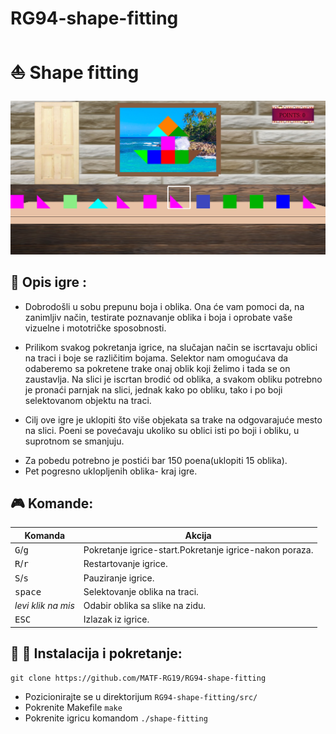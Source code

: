 # RG94-shape-fitting

# :boat: Shape fitting

![Trenutni izgled igre](Screenshots/week6.png)

## :memo: Opis igre :

* Dobrodošli u sobu prepunu boja i oblika. Ona će vam pomoci da, na zanimljiv način, testirate poznavanje oblika i boja i oprobate vaše vizuelne i mototričke sposobnosti.

* Prilikom svakog pokretanja igrice, na slučajan način se iscrtavaju oblici na traci  i boje se različitim bojama. Selektor nam omogućava da odaberemo sa pokretene trake onaj oblik koji želimo i tada se on zaustavlja.  Na slici je iscrtan brodić od oblika, a svakom obliku potrebno je pronaći parnjak na slici, jednak kako po obliku, tako i po boji selektovanom objektu na traci.

* Cilj ove igre je uklopiti što više objekata sa trake na odgovarajuće mesto na slici. Poeni se povećavaju ukoliko su oblici isti po boji i obliku, u suprotnom se smanjuju.

- Za pobedu potrebno je postići bar 150 poena(uklopiti 15 oblika).
- Pet pogresno uklopljenih oblika- kraj igre.

## :video_game: Komande:

|Komanda                      |	Akcija |
|---                          | ---	|
| <kbd>G</kbd>/<kbd>g</kbd>   | Pokretanje igrice-start.Pokretanje igrice-nakon poraza.|
| <kbd>R</kbd>/<kbd>r</kbd>   | Restartovanje igrice.|
| <kbd>S</kbd>/<kbd>s</kbd>   |Pauziranje igrice. |
| <kbd>space</kbd>            | Selektovanje oblika na traci.|
| <em>levi klik na mis</em>   | Odabir oblika sa slike na zidu.|
| <kbd>ESC</kbd>              | Izlazak iz igrice.|


## :hammer: :wrench: Instalacija i pokretanje:

```shell
git clone https://github.com/MATF-RG19/RG94-shape-fitting
```

* Pozicionirajte se u direktorijum `RG94-shape-fitting/src/` <br>
* Pokrenite Makefile `make` <br>
* Pokrenite igricu komandom `./shape-fitting`



